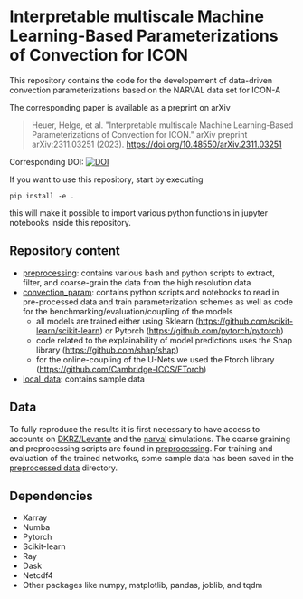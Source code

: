 # Interpretable multiscale Machine Learning-Based Parameterizations of Convection for ICON
This repository contains the code for the developement of data-driven convection parameterizations based on the NARVAL data set for ICON-A

The corresponding paper is available as a preprint on arXiv
> Heuer, Helge, et al. "Interpretable multiscale Machine Learning-Based Parameterizations of Convection for ICON." arXiv preprint arXiv:2311.03251 (2023). https://doi.org/10.48550/arXiv.2311.03251

Corresponding DOI: [![DOI](https://zenodo.org/badge/830080309.svg)](https://zenodo.org/badge/latestdoi/830080309)

If you want to use this repository, start by executing
```
pip install -e .
```
this will make it possible to import various python functions in jupyter notebooks inside this repository.

## Repository content
- [preprocessing](preprocessing): contains various bash and python scripts to extract, filter, and coarse-grain the data from the high resolution data
- [convection_param](convection_param): contains python scripts and notebooks to read in pre-processed data and train parameterization schemes as well as code for the benchmarking/evaluation/coupling of the models
    - all models are trained either using Sklearn (https://github.com/scikit-learn/scikit-learn) or Pytorch (https://github.com/pytorch/pytorch)
    - code related to the explainability of model predictions uses the Shap library (https://github.com/shap/shap)
    - for the online-coupling of the U-Nets we used the Ftorch library (https://github.com/Cambridge-ICCS/FTorch)
- [local_data](local_data): contains sample data

## Data
To fully reproduce the results it is first necessary to have access to accounts on [DKRZ/Levante](https://docs.dkrz.de/) and the [narval](https://doi.org/10.1038/s41561-017-0005-4) simulations.
The coarse graining and preprocessing scripts are found in [preprocessing](preprocessing).
For training and evaluation of the trained networks, some sample data has been saved in the [preprocessed data](/local_data/narval_preprocessed/) directory.

## Dependencies
- Xarray
- Numba
- Pytorch
- Scikit-learn
- Ray
- Dask
- Netcdf4
- Other packages like numpy, matplotlib, pandas, joblib, and tqdm
